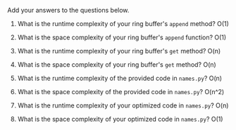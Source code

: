 Add your answers to the questions below.

1. What is the runtime complexity of your ring buffer's `append` method? O(1)

2. What is the space complexity of your ring buffer's `append` function? O(1)

3. What is the runtime complexity of your ring buffer's `get` method? O(n)

4. What is the space complexity of your ring buffer's `get` method? O(n)


5. What is the runtime complexity of the provided code in `names.py`? O(n)

6. What is the space complexity of the provided code in `names.py`? O(n^2)

7. What is the runtime complexity of your optimized code in `names.py`? O(n)

8. What is the space complexity of your optimized code in `names.py`? O(1)
